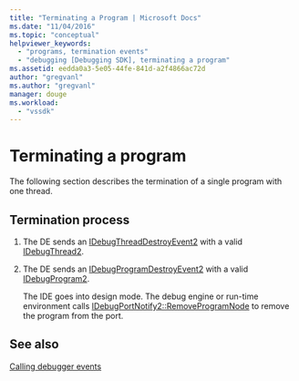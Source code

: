 ```yaml
---
title: "Terminating a Program | Microsoft Docs"
ms.date: "11/04/2016"
ms.topic: "conceptual"
helpviewer_keywords: 
  - "programs, termination events"
  - "debugging [Debugging SDK], terminating a program"
ms.assetid: eedda0a3-5e05-44fe-841d-a2f4866ac72d
author: "gregvanl"
ms.author: "gregvanl"
manager: douge
ms.workload: 
  - "vssdk"
---
```

# Terminating a program
The following section describes the termination of a single program with one thread.  
  
## Termination process  
  
1. The DE sends an [IDebugThreadDestroyEvent2](../../extensibility/debugger/reference/idebugthreaddestroyevent2.md) with a valid [IDebugThread2](../../extensibility/debugger/reference/idebugthread2.md).  
  
2. The DE sends an [IDebugProgramDestroyEvent2](../../extensibility/debugger/reference/idebugprogramdestroyevent2.md) with a valid [IDebugProgram2](../../extensibility/debugger/reference/idebugprogram2.md).  
  
   The IDE goes into design mode. The debug engine or run-time environment calls [IDebugPortNotify2::RemoveProgramNode](../../extensibility/debugger/reference/idebugportnotify2-removeprogramnode.md) to remove the program from the port.  
  
## See also  
 [Calling debugger events](../../extensibility/debugger/calling-debugger-events.md)